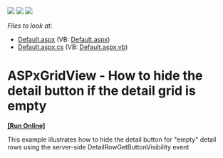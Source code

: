 <!-- default badges list -->
![](https://img.shields.io/endpoint?url=https://codecentral.devexpress.com/api/v1/VersionRange/128534443/10.1.12%2B)
[![](https://img.shields.io/badge/Open_in_DevExpress_Support_Center-FF7200?style=flat-square&logo=DevExpress&logoColor=white)](https://supportcenter.devexpress.com/ticket/details/E2537)
[![](https://img.shields.io/badge/📖_How_to_use_DevExpress_Examples-e9f6fc?style=flat-square)](https://docs.devexpress.com/GeneralInformation/403183)
<!-- default badges end -->
<!-- default file list -->
*Files to look at*:

* [Default.aspx](./CS/WebSite/Default.aspx) (VB: [Default.aspx](./VB/WebSite/Default.aspx))
* [Default.aspx.cs](./CS/WebSite/Default.aspx.cs) (VB: [Default.aspx.vb](./VB/WebSite/Default.aspx.vb))
<!-- default file list end -->
# ASPxGridView - How to hide the detail button if the detail grid is empty
<!-- run online -->
**[[Run Online]](https://codecentral.devexpress.com/e2537/)**
<!-- run online end -->


<p>This example illustrates how to hide the detail button for "empty" detail rows using the server-side DetailRowGetButtonVisibility event</p>

<br/>


